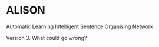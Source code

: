 # ALISON
Automatic Learning Intelligent Sentence Organising Network

Version 3. What could go wrong?
